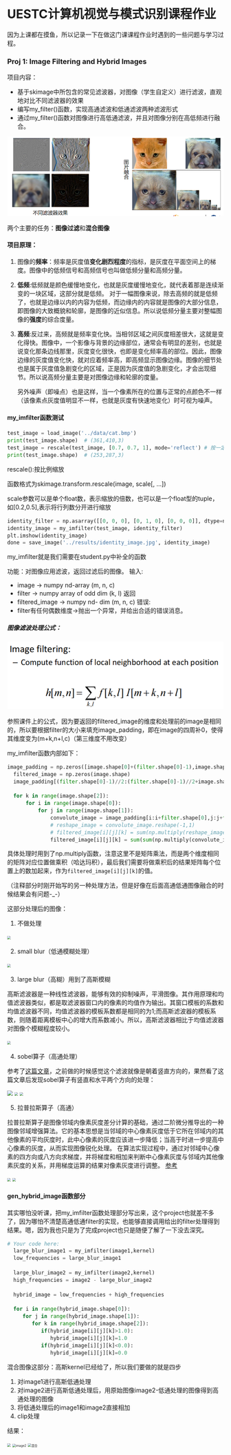 # UESTC计算机视觉与模式识别课程作业

因为上课都在摸鱼，所以记录一下在做这门课课程作业时遇到的一些问题与学习过程。



### Proj 1: Image Filtering and Hybrid Images

项目内容：

- 基于skimage中所包含的常见滤波器，对图像（学生自定义）进行滤波，直观地对比不同滤波器的效果
- 编写my_filter()函数，实现高通滤波和低通滤波两种滤波形式
- 通过my_filter()函数对图像进行高低通滤波，并且对图像分别在高低频进行融合。

![image-20230418165939485](https://raw.githubusercontent.com/fickle809/cv_project/main/image/image-20230418165939485.png)

两个主要的任务：**图像过滤**和**混合图像**

#### 项目原理：

1. 图像的**频率**：频率是灰度值**变化剧烈程度**的指标，是灰度在平面空间上的梯度。图像中的低频信号和高频信号也叫做低频分量和高频分量。

2. **低频**:低频就是颜色缓慢地变化，也就是灰度缓慢地变化，就代表着那是连续渐变的一块区域，这部分就是低频。 对于一幅图像来说，除去高频的就是低频了，也就是边缘以内的内容为低频，而边缘内的内容就是图像的大部分信息，即图像的大致概貌和轮廓，是图像的近似信息。所以说低频分量主要对整幅图像的**强度**的综合度量。

3. **高频**:反过来，高频就是频率变化快。当相邻区域之间灰度相差很大，这就是变化得快。图像中，一个影像与背景的边缘部位，通常会有明显的差别，也就是说变化那条边线那里，灰度变化很快，也即是变化频率高的部位。因此，图像边缘的灰度值变化快，就对应着频率高，即高频显示图像边缘。图像的细节处也是属于灰度值急剧变化的区域，正是因为灰度值的急剧变化，才会出现细节。所以说高频分量主要是对图像边缘和轮廓的度量。

   另外噪声（即噪点）也是这样，当一个像素所在的位置与正常的点颜色不一样（该像素点灰度值明显不一样，也就是灰度有快速地变化）时可视为噪声。



#### my_imfilter函数测试

```python
test_image = load_image('../data/cat.bmp')
print(test_image.shape)  # (361,410,3)
test_image = rescale(test_image, [0.7, 0.7, 1], mode='reflect') # 按一定比例缩放图像，根据给定的模式reflect填充输入边界之外的点
print(test_image.shape)  # (253,287,3)
```

rescale():按比例缩放

函数格式为skimage.transform.rescale(image, scale[, ...])

scale参数可以是单个float数，表示缩放的倍数，也可以是一个float型的tuple，如[0.2,0.5],表示将行列数分开进行缩放

```python
identity_filter = np.asarray([[0, 0, 0], [0, 1, 0], [0, 0, 0]], dtype=np.float32)
identity_image = my_imfilter(test_image, identity_filter)
plt.imshow(identity_image)
done = save_image('../results/identity_image.jpg', identity_image)
```

my_imfilter就是我们需要在student.py中补全的函数

功能：对图像应用滤波，返回过滤后的图像。
输入:

- image -> numpy nd-array (m, n, c)
- filter -> numpy array of odd dim (k, l)
返回
- filtered_image -> numpy nd- dim (m, n, c)
错误:
- filter有任何偶数维度->抛出一个异常，并给出合适的错误消息。

##### 图像滤波处理公式：

![image-20230419221206978](https://raw.githubusercontent.com/fickle809/cv_project/main/image/image-20230419221206978.png)

参照课件上的公式，因为要返回的filtered_image的维度和处理前的image是相同的，所以要根据filter的大小来填充image_padding，即在image的四周补0，使得其维度变为(m+k,n+l,c)（第三维度不用改变）

my_imfilter函数内部如下：

```python
image_padding = np.zeros([image.shape[0]+(filter.shape[0]-1),image.shape[1]+(filter.shape[1]-1),image.shape[2]])
  filtered_image = np.zeros(image.shape)
  image_padding[(filter.shape[0]-1)//2:(filter.shape[0]-1)//2+image.shape[0],(filter.shape[1]-1)//2:(filter.shape[1]-1)//2+image.shape[1]]=image

  for k in range(image.shape[2]):
      for i in range(image.shape[0]):
          for j in range(image.shape[1]):
              convolute_image = image_padding[i:i+filter.shape[0],j:j+filter.shape[1],k]
              # reshape_image = convolute_image.reshape(-1,1)
              # filtered_image[i][j][k] = sum(np.multiply(reshape_image,filter))
              filtered_image[i][j][k] = sum(sum(np.multiply(convolute_image,filter)))
```

具体处理时用到了np.multiply函数，注意这里不是矩阵乘法，而是两个维度相同的矩阵对应位置做乘积（哈达玛积），最后我们需要将做乘积后的结果矩阵每个位置上的数加起来，作为`filtered_image[i][j][k]`的值。

（注释部分时刚开始写的另一种处理方法，但是好像在后面高通低通图像融合的时候结果会有问题-_-）

这部分处理后的图像：

1. 不做处理

<img src="C:\Users\FTCY\Desktop\Projects\image\不做处理.png" style="zoom:50%;" />

2. small blur（低通模糊处理）

<img src="C:\Users\FTCY\Desktop\Projects\image\small blur.png" style="zoom:50%;" />

3. large blur（高糊）用到了高斯模糊

高斯滤波器是一种线性滤波器，能够有效的抑制噪声，平滑图像。其作用原理和均值滤波器类似，都是取滤波器窗口内的像素的均值作为输出。其窗口模板的系数和均值滤波器不同，均值滤波器的模板系数都是相同的为1;而高斯滤波器的模板系数，则随着距离模板中心的增大而系数减小。所以，高斯滤波器相比于均值滤波器对图像个模糊程度较小。

<img src="C:\Users\FTCY\Desktop\Projects\image\large blur.png" style="zoom:50%;" />

4. sobel算子（高通处理）

参考了[这篇文章](https://blog.csdn.net/qq_43010987/article/details/121641734)，之前做的时候感觉这个滤波就像是朝着竖直方向的，果然看了这篇文章后发现sobel算子有竖直和水平两个方向的处理：

<img src="C:\Users\FTCY\Desktop\Projects\image\sobel算子.png" style="zoom:80%;" />

<img src="C:\Users\FTCY\Desktop\Projects\image\sobel 竖直方向.png" style="zoom:50%;" />

<img src="C:\Users\FTCY\Desktop\Projects\image\sobel水平.png" style="zoom:50%;" />

5. 拉普拉斯算子（高通）

拉普拉斯算子是图像邻域内像素灰度差分计算的基础，通过二阶微分推导出的一种图像邻域增强算法。它的基本思想是当邻域的中心像素灰度低于它所在邻域内的其他像素的平均灰度时，此中心像素的灰度应该进一步降低；当高于时进一步提高中心像素的灰度，从而实现图像锐化处理。
在算法实现过程中，通过对邻域中心像素的四方向或八方向求梯度，并将梯度和相加来判断中心像素灰度与邻域内其他像素灰度的关系，并用梯度运算的结果对像素灰度进行调整。
[参考](https://blog.csdn.net/weixin_42415138/article/details/108574657)

<img src="C:\Users\FTCY\Desktop\Projects\image\拉普拉斯1.png" style="zoom:50%;" />

<img src="C:\Users\FTCY\Desktop\Projects\image\拉普拉斯2.png" style="zoom:50%;" />

#### gen_hybrid_image函数部分

其实哪怕没听课，把my_imfilter函数处理部分写出来，这个project也就差不多了，因为哪怕不清楚高通低通filter的实现，也能够直接调用给出的filter处理得到结果。嗯，因为我也只是为了完成project也只是随便了解了一下没去深究。

```python
# Your code here:
  large_blur_image1 = my_imfilter(image1,kernel)
  low_frequencies = large_blur_image1 

  large_blur_image2 = my_imfilter(image2,kernel)
  high_frequencies = image2 - large_blur_image2 

  hybrid_image = low_frequencies + high_frequencies

  for i in range(hybrid_image.shape[0]):
     for j in range(hybrid_image.shape[1]):
        for k in range(hybrid_image.shape[2]):
           if(hybrid_image[i][j][k]>1.0):
              hybrid_image[i][j][k]=1.0
           if(hybrid_image[i][j][k]<0.0):
              hybrid_image[i][j][k]=0.0
```

混合图像这部分：高斯kernel已经给了，所以我们要做的就是四步

1. 对image1进行高斯低通处理
2. 对image2进行高斯低通处理后，用原始图像image2-低通处理的图像得到高通处理的图像
3. 将低通处理后的image1和image2直接相加
4. clip处理

结果：

<img src="C:\Users\FTCY\Desktop\Projects\image\image1.png" style="zoom:50%;" />

<img src="C:\Users\FTCY\Desktop\Projects\image\image2.png" alt="image2" style="zoom:50%;" />

<img src="C:\Users\FTCY\Desktop\Projects\image\混合.png" alt="混合" style="zoom:50%;" />
